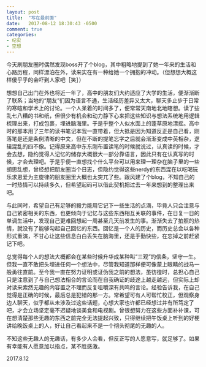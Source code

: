 ```yaml
---
layout: post
title:  "写在最前面"
date:   2017-08-12 18:30:43 -0500
comment: true
categories: 
- 纪实
- 空想
---
```

今天刷朋友圈时偶然发现boss开了个blog，其中粗略地提到了她一年来的生活和心路历程，同样漂泊在外，读来实在有一种给她一个拥抱的冲动。（但想想大概这样傻乎乎的会吓到人家吧［笑］）

想想自己出门在外也将近一年了，高中的朋友们大约适应了大学的生活，便渐渐断了联系；当地的“朋友”们因为语言不通，生活经历差异又太大，聊天多止步于日常的寒暄和学术上的讨论。一个人呆着的时间多了，便常常天南地北地瞎想。读了些乱七八糟的书和纸，但很少有机会和动力静下心来把这些知识与想法系统地用逻辑梳理出来，打成包裹，埋进脑海里。于是乎整个人似水面上的蓬草原地漂摇。高中时的那本用了三年的读书笔记本我一直带着，但大抵是因为知道反正是自己看，刚落笔是还是条例清晰的中文，但在不断的提笔忘字之后就会渐渐变成中英相杂，逻辑混乱的四不像。记得原来高中东东刚布置读笔的时候就说过，认真读的时候，才会去想，隐约觉得人记忆的储存大概很大一部分靠语言，因此只有在认真写的时候，才会去理吧。于是乎便一直想找个什么平台可以用来理一理杂在脑子里的一些胡思乱想，曾经想把朋友圈当个日志，但隐约觉得这些nerdy的东西混在以吃喝玩乐求恩爱为主旋律的朋友圈里大概也太突兀了些。跟风建了个blog，不知自己的一时热情可以持续多久，但希望起码可以借此契机把过去一年来想到的整理出来吧。

与此同时，希望自己有足够的毅力能用它记下一些生活的点滴，毕竟人只会注意与自己紧密相关的东西，也更倾向于记忆与这些东西相互关联的事件，在日复一日的单调生活中，发现自己更难回想起一周甚至几天前发生的事。渐渐失去了拍照的热情，就没有了能够勾起自己回忆的东西。回忆是一个人的历史，而历史总会以各种形式重演，不甘心让这些信息白白丢失在脑海里，还是手勤快些，在忘掉之前赶紧记下吧。

总觉得每个人的想法大概都会在某些时候升华成某种叫“三观”的信条，坚守一生。但我一直不敢把头埋进任何一个想法中，尽管我知道那样便可像蒙上眼睛的战马一般勇往直前。至今我一直在努力证明或证伪我之前的想法，虽彷徨时，总担心自己只是注意到了与自己想法相合的言论而在自我确证的歧途上越走越远，但实际上却对读来索然无趣的内容置之不理而反复咀嚼深有共鸣的言论。经验告诉我，在自己觉得是正确的时候，最后总是犯错的那一方。常希望可有人可帮忙校正，但观察身边人聊天，似乎都从未涉及过这些话题，心想大家也许都已经想过并有所笃定了吧，才会立场坚定毫不迟疑地谈美食和电视剧。曾很想努力在这些方面补补课，可在想清楚那些无趣的东西之前完全无法提起兴致，只得继续把午饭桌上听到的好梗讲给晚饭桌上的人，好让自己看起来不是一个彻头彻尾的无趣的人。

不知这些无趣人的无趣话，有多少人会看，但反正写的人愿意写，就足够了。如果有幸能有人愿意加以指点，某不胜感激。

2017.8.12 